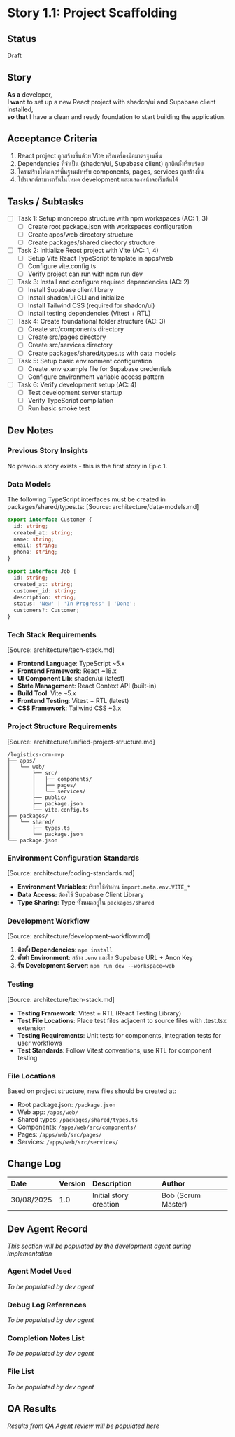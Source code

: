 # <!-- Powered by BMAD™ Core -->

# Story 1.1: Project Scaffolding

## Status
Draft

## Story
**As a** developer,  
**I want** to set up a new React project with shadcn/ui and Supabase client installed,  
**so that** I have a clean and ready foundation to start building the application.

## Acceptance Criteria
1. React project ถูกสร้างขึ้นด้วย Vite หรือเครื่องมือมาตรฐานอื่น
2. Dependencies ที่จำเป็น (shadcn/ui, Supabase client) ถูกติดตั้งเรียบร้อย
3. โครงสร้างโฟลเดอร์พื้นฐานสำหรับ components, pages, services ถูกสร้างขึ้น
4. โปรเจกต์สามารถรันในโหมด development และแสดงหน้าจอเริ่มต้นได้

## Tasks / Subtasks
- [ ] Task 1: Setup monorepo structure with npm workspaces (AC: 1, 3)
  - [ ] Create root package.json with workspaces configuration
  - [ ] Create apps/web directory structure
  - [ ] Create packages/shared directory structure
- [ ] Task 2: Initialize React project with Vite (AC: 1, 4)  
  - [ ] Setup Vite React TypeScript template in apps/web
  - [ ] Configure vite.config.ts
  - [ ] Verify project can run with npm run dev
- [ ] Task 3: Install and configure required dependencies (AC: 2)
  - [ ] Install Supabase client library
  - [ ] Install shadcn/ui CLI and initialize
  - [ ] Install Tailwind CSS (required for shadcn/ui)
  - [ ] Install testing dependencies (Vitest + RTL)
- [ ] Task 4: Create foundational folder structure (AC: 3)
  - [ ] Create src/components directory
  - [ ] Create src/pages directory  
  - [ ] Create src/services directory
  - [ ] Create packages/shared/types.ts with data models
- [ ] Task 5: Setup basic environment configuration
  - [ ] Create .env example file for Supabase credentials
  - [ ] Configure environment variable access pattern
- [ ] Task 6: Verify development setup (AC: 4)
  - [ ] Test development server startup
  - [ ] Verify TypeScript compilation
  - [ ] Run basic smoke test

## Dev Notes

### Previous Story Insights
No previous story exists - this is the first story in Epic 1.

### Data Models
The following TypeScript interfaces must be created in packages/shared/types.ts:
[Source: architecture/data-models.md]

```ts
export interface Customer {
  id: string;
  created_at: string;
  name: string;
  email: string;
  phone: string;
}

export interface Job {
  id: string;
  created_at: string;
  customer_id: string;
  description: string;
  status: 'New' | 'In Progress' | 'Done';
  customers?: Customer;
}
```

### Tech Stack Requirements
[Source: architecture/tech-stack.md]
- **Frontend Language**: TypeScript ~5.x
- **Frontend Framework**: React ~18.x
- **UI Component Lib**: shadcn/ui (latest)
- **State Management**: React Context API (built-in)
- **Build Tool**: Vite ~5.x
- **Frontend Testing**: Vitest + RTL (latest)
- **CSS Framework**: Tailwind CSS ~3.x

### Project Structure Requirements
[Source: architecture/unified-project-structure.md]
```
/logistics-crm-mvp
├── apps/
│   └── web/
│       ├── src/
│       │   ├── components/
│       │   ├── pages/
│       │   └── services/
│       ├── public/
│       ├── package.json
│       └── vite.config.ts
├── packages/
│   └── shared/
│       ├── types.ts
│       └── package.json
└── package.json
```

### Environment Configuration Standards
[Source: architecture/coding-standards.md]
- **Environment Variables**: เรียกใช้ค่าผ่าน `import.meta.env.VITE_*`
- **Data Access**: ต้องใช้ Supabase Client Library
- **Type Sharing**: Type ทั้งหมดอยู่ใน `packages/shared`

### Development Workflow
[Source: architecture/development-workflow.md]
1. **ติดตั้ง Dependencies**: `npm install`
2. **ตั้งค่า Environment**: สร้าง `.env` และใส่ Supabase URL + Anon Key
3. **รัน Development Server**: `npm run dev --workspace=web`

### Testing
[Source: architecture/tech-stack.md]
- **Testing Framework**: Vitest + RTL (React Testing Library)
- **Test File Locations**: Place test files adjacent to source files with .test.tsx extension
- **Testing Requirements**: Unit tests for components, integration tests for user workflows
- **Test Standards**: Follow Vitest conventions, use RTL for component testing

### File Locations
Based on project structure, new files should be created at:
- Root package.json: `/package.json`
- Web app: `/apps/web/`
- Shared types: `/packages/shared/types.ts`
- Components: `/apps/web/src/components/`
- Pages: `/apps/web/src/pages/`
- Services: `/apps/web/src/services/`

## Change Log
| Date | Version | Description | Author |
| :--- | :--- | :--- | :--- |
| 30/08/2025 | 1.0 | Initial story creation | Bob (Scrum Master) |

## Dev Agent Record
*This section will be populated by the development agent during implementation*

### Agent Model Used
*To be populated by dev agent*

### Debug Log References  
*To be populated by dev agent*

### Completion Notes List
*To be populated by dev agent*

### File List
*To be populated by dev agent*

## QA Results
*Results from QA Agent review will be populated here*